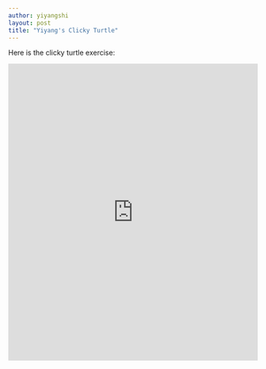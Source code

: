 ```yaml
---
author: yiyangshi
layout: post
title: "Yiyang's Clicky Turtle"
---
```


Here is the clicky turtle exercise:
<iframe src="https://trinket.io/embed/python/0e0a728bae" width="100%" height="600" frameborder="0" marginwidth="0" marginheight="0" allowfullscreen></iframe>
